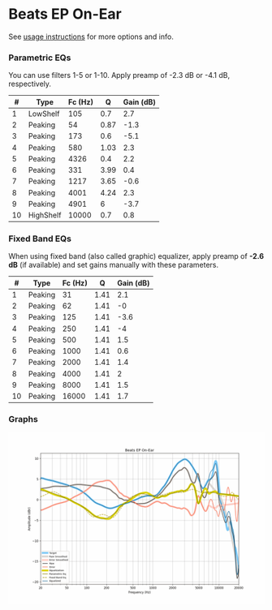 # Beats EP On-Ear
See [usage instructions](https://github.com/jaakkopasanen/AutoEq#usage) for more options and info.

### Parametric EQs
You can use filters 1-5 or 1-10. Apply preamp of -2.3 dB or -4.1 dB, respectively.

|   # | Type      |   Fc (Hz) |    Q |   Gain (dB) |
|-----|-----------|-----------|------|-------------|
|   1 | LowShelf  |       105 | 0.7  |         2.7 |
|   2 | Peaking   |        54 | 0.87 |        -1.3 |
|   3 | Peaking   |       173 | 0.6  |        -5.1 |
|   4 | Peaking   |       580 | 1.03 |         2.3 |
|   5 | Peaking   |      4326 | 0.4  |         2.2 |
|   6 | Peaking   |       331 | 3.99 |         0.4 |
|   7 | Peaking   |      1217 | 3.65 |        -0.6 |
|   8 | Peaking   |      4001 | 4.24 |         2.3 |
|   9 | Peaking   |      4901 | 6    |        -3.7 |
|  10 | HighShelf |     10000 | 0.7  |         0.8 |

### Fixed Band EQs
When using fixed band (also called graphic) equalizer, apply preamp of **-2.6 dB** (if available) and set gains manually with these parameters.

|   # | Type    |   Fc (Hz) |    Q |   Gain (dB) |
|-----|---------|-----------|------|-------------|
|   1 | Peaking |        31 | 1.41 |         2.1 |
|   2 | Peaking |        62 | 1.41 |        -0   |
|   3 | Peaking |       125 | 1.41 |        -3.6 |
|   4 | Peaking |       250 | 1.41 |        -4   |
|   5 | Peaking |       500 | 1.41 |         1.5 |
|   6 | Peaking |      1000 | 1.41 |         0.6 |
|   7 | Peaking |      2000 | 1.41 |         1.4 |
|   8 | Peaking |      4000 | 1.41 |         2   |
|   9 | Peaking |      8000 | 1.41 |         1.5 |
|  10 | Peaking |     16000 | 1.41 |         1.7 |

### Graphs
![](./Beats%20EP%20On-Ear.png)
